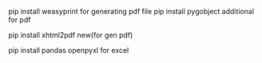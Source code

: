 pip install weasyprint
for generating pdf file
pip install pygobject 
additional for pdf

pip install xhtml2pdf
new(for gen pdf)

pip install pandas openpyxl 
for excel